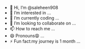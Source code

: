 - 👋 Hi, I’m @saleheen908
- 👀 I’m interested in ...
- 🌱 I’m currently coding ...
- 💞️ I’m looking to collaborate on ...
- 📫 How to reach me ...
- 😄 Pronouns😧 ...
- ⚡ Fun fact:my journey is 1 month ...

<!---
saleheen908/saleheen908 is a ✨ special ✨ repository because its `README.md` (this file) appears on your GitHub profile.
You can click the Preview link to take a look at your changes.
--->
